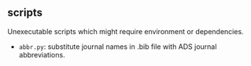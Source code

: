 ## scripts

Unexecutable scripts which might require environment or dependencies.

* `abbr.py`: substitute journal names in .bib file with ADS journal abbreviations.
